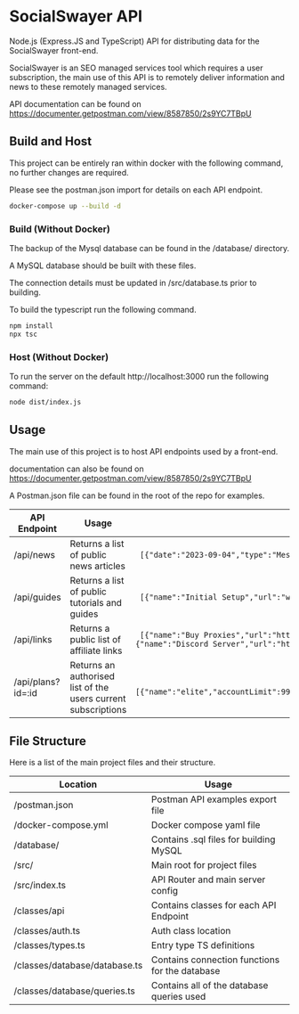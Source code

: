 # SocialSwayer API
Node.js (Express.JS and TypeScript) API for distributing data for the SocialSwayer front-end.

SocialSwayer is an SEO managed services tool which requires a user subscription, the main use of this API is to remotely deliver information and news to these remotely managed services.  

API documentation can be found on https://documenter.getpostman.com/view/8587850/2s9YC7TBpU

## Build and Host
This project can be entirely ran within docker with the following command, no further changes are required.

Please see the postman.json import for details on each API endpoint.

```bash
docker-compose up --build -d
```

### Build (Without Docker)
The backup of the Mysql database can be found in the /database/ directory. 

A MySQL database should be built with these files. 

The connection details must be updated in /src/database.ts prior to building. 

To build the typescript run the following command.

```bash
npm install
npx tsc
```

### Host (Without Docker)
To run the server on the default http://localhost:3000 run the following command:

```bash
node dist/index.js
```

## Usage
The main use of this project is to host API endpoints used by a front-end.

documentation can also be found on https://documenter.getpostman.com/view/8587850/2s9YC7TBpU

A Postman.json file can be found in the root of the repo for examples.

API Endpoint  | Usage         | Example Response
------------- | ------------- | -------------
/api/news | Returns a list of public news articles | ``` [{"date":"2023-09-04","type":"Message","status":"ok","message":"Test Message"}]```
/api/guides  | Returns a list of public tutorials and guides | ``` [{"name":"Initial Setup","url":"www.socialswayer.com/initial-setup"}]```
/api/links   |   Returns a public list of affiliate links | ``` [{"name":"Buy Proxies","url":"https://proxy-seller.com/?partner=P1VAKXM8MJPZC5"},{"name":"Discord Server","url":"https://discord.gg/By7ZWzjxcf"}]```
/api/plans?id=:id  |   Returns an authorised list of the users current subscriptions | ``` [{"name":"elite","accountLimit":999999,"projectLimit":999999,"proxyLimit":50,"slaveLimit":200}]```

## File Structure
Here is a list of the main project files and their structure. 

Location  | Usage
------------- | -------------
/postman.json  | Postman API examples export file
/docker-compose.yml  | Docker compose yaml file
/database/  | Contains .sql files for building MySQL
/src/  | Main root for project files
/src/index.ts   |   API Router and main server config
/classes/api  |   Contains classes for each API Endpoint
/classes/auth.ts   |   Auth class location
/classes/types.ts   |   Entry type TS definitions
/classes/database/database.ts   |   Contains connection functions for the database
/classes/database/queries.ts  |   Contains all of the database queries used
